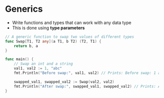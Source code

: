 # Generics

* Write functions and types that can work with any data type
* This is done using **type parameters**

```go
// A generic function to swap two values of different types
func Swap[T1, T2 any](a T1, b T2) (T2, T1) {
	return b, a
}

func main() {
	// Swap an int and a string
	val1, val2 := 1, "abc"
	fmt.Println("Before swap:", val1, val2) // Prints: Before swap: 1 abc

	swapped_val1, swapped_val2 := Swap(val2, val2)
	fmt.Println("After swap:", swapped_val1, swapped_val2) // Prints: After swap: abc 1
}
```

